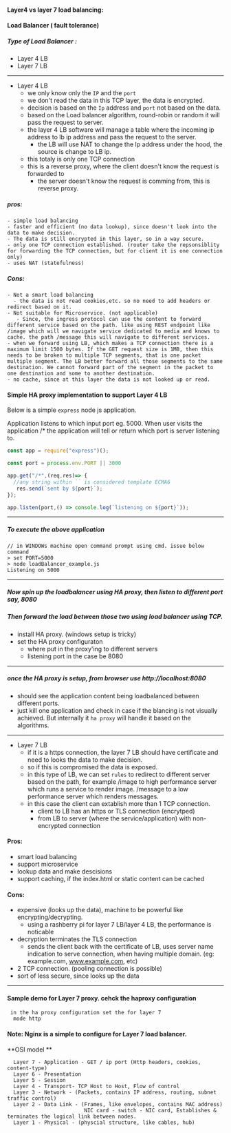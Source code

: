 #### Layer4 vs layer 7 load balancing:

#### Load Balancer ( fault tolerance)

##### Type of Load Balancer :
 - Layer 4 LB
 - Layer 7 LB
 
---------------------

  - Layer 4 LB
      - we only know only the `IP` and the `port`
      - we don't read the data in this TCP layer, the data is encrypted.
      - decision is based on the `Ip` address and `port` not based on the data.
      - based on the Load balancer algorithm, round-robin or random it will pass the request to server.
      - the layer 4 LB software will manage a table where the incoming ip address to lb ip address and pass the request to the server.
         - the LB will use NAT to change the Ip address under the hood, the source is change to LB ip. 
      - this totaly is only one TCP connection
      - this is a reverse proxy, where the client doesn't know the request is forwarded to
        - the server doesn't know the request is comming from, this is reverse proxy.

  ##### pros:
    - simple load balancing
    - faster and efficient (no data lookup), since doesn't look into the data to make decision.
    - The data is still encrypted in this layer, so in a way secure.
    - only one TCP connection established. (router take the repsonsiblity for forwarding the TCP connection, but for client it is one connection only)
    - uses NAT (statefulness)
  
  ##### Cons:
    - Not a smart load balancing
      - the data is not read cookies,etc. so no need to add headers or redirect based on it.
    - Not suitable for Microservice. (not applicable)
       - Since, the ingress protocol can use the content to forward different service based on the path. like using REST endpoint like /image which will we navigate service dedicated to media and knows to cache. the path /message this will navigate to different services.
    - when we forward using LB, which makes a TCP connection there is a maximum limit 1500 bytes. If the GET request size is 1MB, then this needs to be broken to multiple TCP segments, that is one packet multiple segment. The LB better forward all those segments to the same destination. We cannot forward part of the segment in the packet to one destination and some to another destination.
    - no cache, since at this layer the data is not looked up or read.

#### Simple HA proxy implementation to support Layer 4 LB

Below is a simple `express` node js application. 

Application listens to which input port eg. 5000.
When user visits the application /* the application will tell or return which port is server listening to.

```js
const app = require("express")();

const port = process.env.PORT || 3000

app.get("/*",(req,res)=> {
  //any string within `` is considered template ECMA6
   res.send(`sent by ${port}`);
});

app.listen(port,() => console.log(`listening on ${port}`));
```
--------
##### To execute the above application
```
// in WINDOWs machine open command prompt using cmd. issue below command
> set PORT=5000
> node loadBalancer_example.js
Listening on 5000
```
---------
##### Now spin up the loadbalancer using  HA proxy, then listen to different port say, 8080
##### Then forward the load between those two using load balancer using TCP.
- install HA proxy. (windows setup is tricky)
- set the HA proxy configuraton
   - where put in the proxy'ing to different servers
   - listening port in the case be 8080
--------
##### once the HA proxy is setup, from browser use http://localhost:8080
 - should see the application content being loadbalanced between different ports.
 - just kill one application and check in case if the blancing is not visually achieved. But internally it `ha proxy` will handle it based on the algorithms.
------ 

 - Layer 7 LB
   - if it is a https connection, the layer 7 LB should have certificate and need to looks the data to make decision. 
   - so if this is compromised the data is exposed.
   - in this type of LB, we can set `rules` to redirect to different server based on the path, for example /image to high performance server which runs a service to render image. /message to a low performance server which renders messages.
   - in this case the client can extablish more than 1 TCP connection.
      - client to LB has an https or TLS connection (encrytped)
      - from LB to server (where the service/application) with non-encrypted connection
   
#### Pros:
  - smart load balancing
  - support microservice
  - lookup data and make descisions
  - support caching, if the index.html or static content can be cached
  
#### Cons:
  - expensive (looks up the data), machine to be powerful like encrypting/decrypting.
    - using a rashberry pi for layer 7 LB/layer 4 LB, the performance is noticable
  - decryption terminates the TLS connection 
     - sends the client back with the certificate of LB, uses server name indication to serve connection, when having multiple domain. (eg: example.com, www.example.com, etc)
  - 2 TCP connection. (pooling  connection is possible)
  - sort of less secure, since looks up the data
----------------

#### Sample demo for Layer 7 proxy. cehck the haproxy configuration
```
 in the ha proxy configuration set the for layer 7
  mode http 
```
#### Note: Nginx is a simple to configure for Layer 7 load balancer.


**OSI model **
```
  Layer 7 - Application - GET / ip port (Http headers, cookies, content-type)
  Layer 6 - Presentation
  Layer 5 - Session
  Layer 4 - Transport- TCP Host to Host, Flow of control
  Layer 3 - Network - (Packets, contains IP address, routing, subnet traffic control)
  Layer 2 - Data Link - (Frames, like envelopes, contains MAC address)
                         NIC card - switch - NIC card, Establishes & terminates the logical link between nodes.
  Layer 1 - Physical - (physcial structure, like cables, hub)
```


